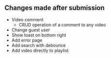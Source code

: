 ## Changes made after submission

- Video comment
  - CRUD operation of a comment to any video
- Change guest user
- Show toast on bottom right
- Add error page
- Add search with debounce
- Add video directly to playlist
